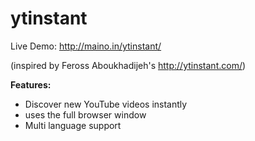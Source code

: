 ytinstant
=========

Live Demo: http://maino.in/ytinstant/

(inspired by Feross Aboukhadijeh's http://ytinstant.com/)

**Features:**
* Discover new YouTube videos instantly
* uses the full browser window
* Multi language support

